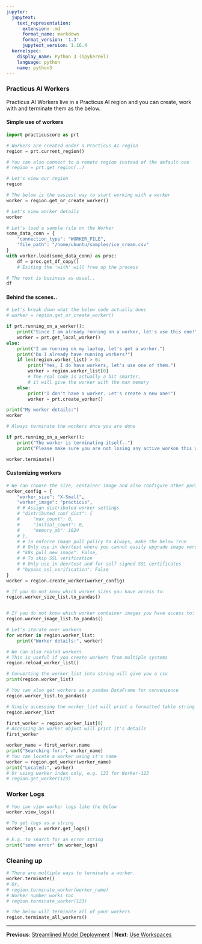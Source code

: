 ```yaml
---
jupyter:
  jupytext:
    text_representation:
      extension: .md
      format_name: markdown
      format_version: '1.3'
      jupytext_version: 1.16.4
  kernelspec:
    display_name: Python 3 (ipykernel)
    language: python
    name: python3
---
```


###  Practicus AI Workers 

Practicus AI Workers live in a Practicus AI region and you can create, work with and terminate them as the below.


#### Simple use of workers

```python
import practicuscore as prt

# Workers are created under a Practicus AI region
region = prt.current_region()

# You can also connect to a remote region instead of the default one
# region = prt.get_region(..)
```

```python
# Let's view our region
region
```

```python
# The below is the easiest way to start working with a worker 
worker = region.get_or_create_worker()
```

```python
# Let's view worker details
worker
```

```python
# Let's load a sample file on the Worker
some_data_conn = {
    "connection_type": "WORKER_FILE",
    "file_path": "/home/ubuntu/samples/ice_cream.csv"
}
with worker.load(some_data_conn) as proc:
    df = proc.get_df_copy()
    # Exiting the 'with' will free up the process
```

```python
# The rest is business as usual..
df
```

#### Behind the scenes..

```python
# Let's break down what the below code actually does
# worker = region.get_or_create_worker()

if prt.running_on_a_worker():
    print("Since I am already running on a worker, let's use this one!")
    worker = prt.get_local_worker()
else:
    print("I am running on my laptop, let's get a worker.")
    print("Do I already have running workers?")
    if len(region.worker_list) > 0:
        print("Yes, I do have workers, let's use one of them.")
        worker = region.worker_list[0]
        # The real code is actually a bit smarter,
        # it will give the worker with the max memory
    else:
        print("I don't have a worker. Let's create a new one!")
        worker = prt.create_worker()

print("My worker details:")
worker
```

```python
# Always terminate the workers once you are done

if prt.running_on_a_worker():
    print("The worker is terminating itself..")
    print("Please make sure you are not losing any active workon this worker.")

worker.terminate()
```

#### Customizing workers

```python
# We can choose the size, container image and also configure other parameters
worker_config = {
    "worker_size": "X-Small",
    "worker_image": "practicus",
    # # Assign distributed worker settings
    # "distributed_conf_dict": {
    #     "max_count": 0,
    #     "initial_count": 0,
    #     "memory_mb": 1024
    # },
    # # To enforce image pull policy to Always, make the below True
    # # Only use in dev/test where you cannot easily upgrade image versions
    # "k8s_pull_new_image": False,
    # # To skip SSL verification
    # # Only use in dev/test and for self signed SSL certificates
    # "bypass_ssl_verification": False
}
worker = region.create_worker(worker_config)
```

```python
# If you do not know which worker sizes you have access to:
region.worker_size_list.to_pandas()
```

```python

```

```python
# If you do not know which worker container images you have access to:
region.worker_image_list.to_pandas()
```

```python
# Let's iterate over workers
for worker in region.worker_list:
    print("Worker details:", worker)
```

```python
# We can also realod workers.
# This is useful if you create workers from multiple systems
region.reload_worker_list()
```

```python
# Converting the worker_list into string will give you a csv 
print(region.worker_list)
```

```python
# You can also get workers as a pandas DataFrame for convenience
region.worker_list.to_pandas()
```

```python
# Simply accessing the worker_list will print a formatted table string 
region.worker_list
```

```python
first_worker = region.worker_list[0]
# Accessing an worker object will print it's details
first_worker
```

```python
worker_name = first_worker.name
print("Searching for:", worker_name)
# You can locate a worker using it's name
worker = region.get_worker(worker_name)
print("Located:", worker)
# Or using worker index only, e.g. 123 for Worker-123
# region.get_worker(123)
```

### Worker Logs

```python
# You can view worker logs like the below 
worker.view_logs()

# To get logs as a string 
worker_logs = worker.get_logs()

# E.g. to search for an error string
print("some error" in worker_logs)
```

### Cleaning up

```python
# There are multiple ways to terminate a worker.
worker.terminate()
# Or, 
# region.terminate_worker(worker_name)
# Worker number works too
# region.terminate_worker(123)
```

```python
# The below will terminate all of your workers
region.terminate_all_workers()
```


---

**Previous**: [Streamlined Model Deployment](../additional-modeling/streamlined-model-deployment/streamlined-model-deployment.md) | **Next**: [Use Workspaces](use-workspaces.md)
